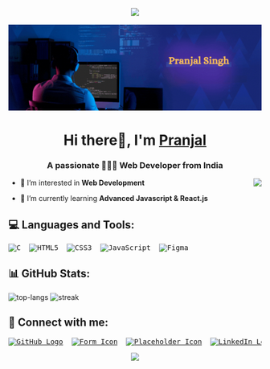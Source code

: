 <p align="center">
  <img src="https://capsule-render.vercel.app/api?type=waving&height=90&color=gradient&section=header" width="1100"/>
</p>
<img src="./Github_Banner.gif" alt="Banner"></img>
<h1 align="center">Hi there👋, I'm <a href="https://github.com/prancodes" target="_main" rel="noopener noreferrer">Pranjal</a></h1>
<h3 align="center">A passionate 👨🏻‍💻 Web Developer from India</h3>

<picture>
<img align="right" src="https://media1.giphy.com/media/2IudUHdI075HL02Pkk/giphy.gif?cid=6c09b952zp5u5lre2cpimspkzznbo454nafsyo65yald0k8o&ep=v1_internal_gif_by_id&rid=giphy.gif&ct=g" height="120" />
</picture>

- 🔭 I’m interested in **Web Development**

- 🌱 I’m currently learning **Advanced Javascript & React.js**


### <h2>💻 Languages and Tools:</h2>
<pre><img src="https://img.icons8.com/?id=shQTXiDQiQVR&format=png" width="45" alt="C" />  <img src="https://img.icons8.com/?id=20909&format=png" width="45" alt="HTML5" />  <img src="https://img.icons8.com/?id=7gdY5qNXaKC0&format=png" width="45" alt="CSS3" />  <img src="https://img.icons8.com/?id=108784&format=png" width="45" alt="JavaScript" />  <img src="https://img.icons8.com/?id=zfHRZ6i1Wg0U&format=png" width="45" alt="Figma" /></pre>

### <h2>📊 GitHub Stats:</h2>
<picture>
<img width="323" src="https://github-readme-stats.vercel.app/api/top-langs/?username=prancodes&theme=vision-friendly-dark&hide_border=false&include_all_commits=true&count_private=false&layout=compact" alt="top-langs"></img>
</picture>

<picture>
<img width="450" src="https://github-readme-streak-stats.herokuapp.com/?user=prancodes&theme=vision-friendly-dark&hide_border=false" alt="streak"></img>
</picture>

<!-- ![](https://github-readme-streak-stats.herokuapp.com/?user=prancodes&theme=vision-friendly-dark&hide_border=false) -->

### <h2>🤝 Connect with me:</h2>
<pre><a href="https://github.com/prancodes"><img src="https://github.com/prancodes/prancodes/assets/155365177/14f8ef5e-dd39-4f6c-a5bf-d97cc4351e47" width="50" alt="GitHub Logo" /></a>  <a href="https://forms.gle/K8XUmB5WBVncVUG67" target="_blank" rel="noopener noreferrer"><img src="https://github.com/prancodes/prancodes/assets/155365177/90805ea1-06a1-4203-b131-098bf60a57df" width="50" alt="Form Icon" /></a>  <a href="#"><img src="https://github.com/prancodes/prancodes/assets/155365177/1efe5a80-727e-4d30-8ddd-60076ace1501" width="50" alt="Placeholder Icon" /></a>  <a href="https://www.linkedin.com/in/pranjal2027" target="_blank" rel="noopener noreferrer"><img src="https://github.com/prancodes/prancodes/assets/155365177/1833cafc-1565-404f-b6d4-6a9b971016c6" width="50" alt="LinkedIn Logo" /></a></pre>

<p align="center">
  <img src="https://capsule-render.vercel.app/api?type=waving&color=gradient&height=90&section=footer" width="1100"/>
</p>

<!---
prancodes/prancodes is a ✨ special ✨ repository because its `README.md` (this file) appears on your GitHub profile.
You can click the Preview link to take a look at your changes.
--->
